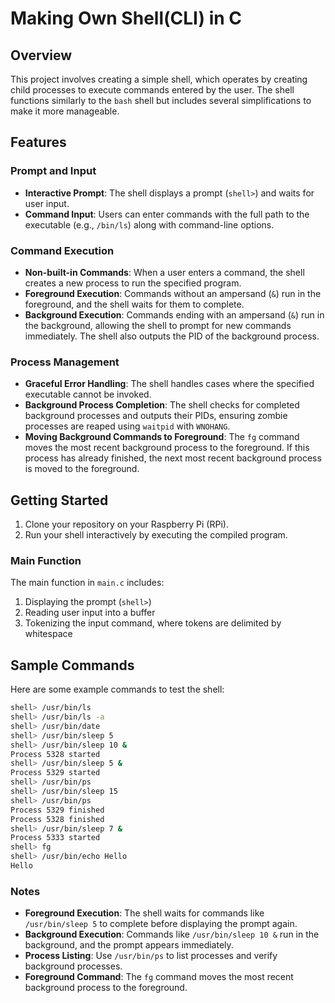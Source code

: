 # Making Own Shell(CLI) in C

## Overview
This project involves creating a simple shell, which operates by creating child processes to execute commands entered by the user. The shell functions similarly to the `bash` shell but includes several simplifications to make it more manageable.

## Features

### Prompt and Input
- **Interactive Prompt**: The shell displays a prompt (`shell>`) and waits for user input.
- **Command Input**: Users can enter commands with the full path to the executable (e.g., `/bin/ls`) along with command-line options.

### Command Execution
- **Non-built-in Commands**: When a user enters a command, the shell creates a new process to run the specified program.
- **Foreground Execution**: Commands without an ampersand (`&`) run in the foreground, and the shell waits for them to complete.
- **Background Execution**: Commands ending with an ampersand (`&`) run in the background, allowing the shell to prompt for new commands immediately. The shell also outputs the PID of the background process.

### Process Management
- **Graceful Error Handling**: The shell handles cases where the specified executable cannot be invoked.
- **Background Process Completion**: The shell checks for completed background processes and outputs their PIDs, ensuring zombie processes are reaped using `waitpid` with `WNOHANG`.
- **Moving Background Commands to Foreground**: The `fg` command moves the most recent background process to the foreground. If this process has already finished, the next most recent background process is moved to the foreground.

## Getting Started
1. Clone your repository on your Raspberry Pi (RPi).
2. Run your shell interactively by executing the compiled program.

### Main Function
The main function in `main.c` includes:
1. Displaying the prompt (`shell>`)
2. Reading user input into a buffer
3. Tokenizing the input command, where tokens are delimited by whitespace

## Sample Commands
Here are some example commands to test the shell:

```sh
shell> /usr/bin/ls
shell> /usr/bin/ls -a
shell> /usr/bin/date
shell> /usr/bin/sleep 5
shell> /usr/bin/sleep 10 &
Process 5328 started
shell> /usr/bin/sleep 5 &
Process 5329 started
shell> /usr/bin/ps
shell> /usr/bin/sleep 15
shell> /usr/bin/ps
Process 5329 finished
Process 5328 finished
shell> /usr/bin/sleep 7 &
Process 5333 started
shell> fg
shell> /usr/bin/echo Hello
Hello
```

### Notes
- **Foreground Execution**: The shell waits for commands like `/usr/bin/sleep 5` to complete before displaying the prompt again.
- **Background Execution**: Commands like `/usr/bin/sleep 10 &` run in the background, and the prompt appears immediately.
- **Process Listing**: Use `/usr/bin/ps` to list processes and verify background processes.
- **Foreground Command**: The `fg` command moves the most recent background process to the foreground.


